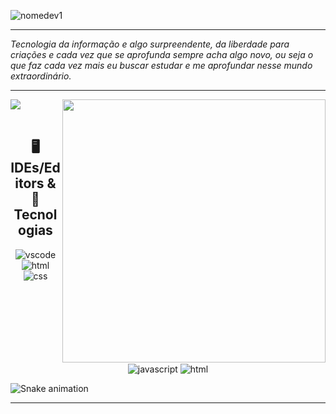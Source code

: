 ![nomedev1](https://github.com/LucioCostaDev/LucioCostaDev/assets/114632393/a1feccb5-8b2f-4af7-aeeb-6c28bc038496)
***
*Tecnologia da informação e algo surpreendente, da liberdade para criações e cada vez que se aprofunda sempre acha algo novo, ou seja o que faz cada vez mais eu buscar estudar e me aprofundar nesse mundo extraordinário.*
***
<div>
  <img  height="" src="https://github-readme-stats.vercel.app/api?username=LucioCOstaDev&show_icons=true&theme=merko&include_all_commits=true&count_private=true"/>
  <img align="right" width="421em" src="https://github-readme-stats.vercel.app/api/top-langs/?username=LucioCostaDev&layout=compact&langs_count=16&theme=merko"/>
</div>
<br/>

<h2 align="center"> 🖥️ IDEs/Editors & 🚀Tecnologias </h2>

<div align="center">
<img align="center" alt="vscode" src="https://img.shields.io/badge/Visual%20Studio%20Code-0078d7.svg?style=for-the-badge&logo=visual-studio-code&logoColor=white" />
<img align="center" alt="html" src="https://img.shields.io/badge/html5-%23E34F26.svg?style=for-the-badge&logo=html5&logoColor=white" />
<img align="center" alt="css" src="https://img.shields.io/badge/css3-%231572B6.svg?style=for-the-badge&logo=css3&logoColor=white" />
<img align="center" alt="javascript" src="https://img.shields.io/badge/JavaScript-F7DF1E?style=for-the-badge&logo=javascript&logoColor=black" />
<img align="center" alt="html" src="https://img.shields.io/badge/Node.js-43853D?style=for-the-badge&logo=node.js&logoColor=white" />
</div>

![Snake animation](https://github.com/LucioCostaDev/LucioCostaDev/blob/output/github-contribution-grid-snake.svg)

***

